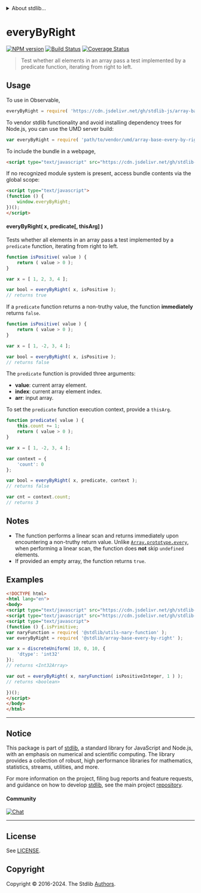 <!--

@license Apache-2.0

Copyright (c) 2024 The Stdlib Authors.

Licensed under the Apache License, Version 2.0 (the "License");
you may not use this file except in compliance with the License.
You may obtain a copy of the License at

   http://www.apache.org/licenses/LICENSE-2.0

Unless required by applicable law or agreed to in writing, software
distributed under the License is distributed on an "AS IS" BASIS,
WITHOUT WARRANTIES OR CONDITIONS OF ANY KIND, either express or implied.
See the License for the specific language governing permissions and
limitations under the License.

-->


<details>
  <summary>
    About stdlib...
  </summary>
  <p>We believe in a future in which the web is a preferred environment for numerical computation. To help realize this future, we've built stdlib. stdlib is a standard library, with an emphasis on numerical and scientific computation, written in JavaScript (and C) for execution in browsers and in Node.js.</p>
  <p>The library is fully decomposable, being architected in such a way that you can swap out and mix and match APIs and functionality to cater to your exact preferences and use cases.</p>
  <p>When you use stdlib, you can be absolutely certain that you are using the most thorough, rigorous, well-written, studied, documented, tested, measured, and high-quality code out there.</p>
  <p>To join us in bringing numerical computing to the web, get started by checking us out on <a href="https://github.com/stdlib-js/stdlib">GitHub</a>, and please consider <a href="https://opencollective.com/stdlib">financially supporting stdlib</a>. We greatly appreciate your continued support!</p>
</details>

# everyByRight

[![NPM version][npm-image]][npm-url] [![Build Status][test-image]][test-url] [![Coverage Status][coverage-image]][coverage-url] <!-- [![dependencies][dependencies-image]][dependencies-url] -->

> Test whether all elements in an array pass a test implemented by a predicate function, iterating from right to left.

<!-- Section to include introductory text. Make sure to keep an empty line after the intro `section` element and another before the `/section` close. -->

<section class="intro">

</section>

<!-- /.intro -->

<!-- Package usage documentation. -->



<section class="usage">

## Usage

To use in Observable,

```javascript
everyByRight = require( 'https://cdn.jsdelivr.net/gh/stdlib-js/array-base-every-by-right@umd/browser.js' )
```

To vendor stdlib functionality and avoid installing dependency trees for Node.js, you can use the UMD server build:

```javascript
var everyByRight = require( 'path/to/vendor/umd/array-base-every-by-right/index.js' )
```

To include the bundle in a webpage,

```html
<script type="text/javascript" src="https://cdn.jsdelivr.net/gh/stdlib-js/array-base-every-by-right@umd/browser.js"></script>
```

If no recognized module system is present, access bundle contents via the global scope:

```html
<script type="text/javascript">
(function () {
    window.everyByRight;
})();
</script>
```

#### everyByRight( x, predicate\[, thisArg] )

Tests whether all elements in an array pass a test implemented by a `predicate` function, iterating from right to left.

```javascript
function isPositive( value ) {
    return ( value > 0 );
}

var x = [ 1, 2, 3, 4 ];

var bool = everyByRight( x, isPositive );
// returns true
```

If a `predicate` function returns a non-truthy value, the function **immediately** returns `false`.

```javascript
function isPositive( value ) {
    return ( value > 0 );
}

var x = [ 1, -2, 3, 4 ];

var bool = everyByRight( x, isPositive );
// returns false
```

The `predicate` function is provided three arguments:

-   **value**: current array element.
-   **index**: current array element index.
-   **arr**: input array.

To set the `predicate` function execution context, provide a `thisArg`.

```javascript
function predicate( value ) {
    this.count += 1;
    return ( value > 0 );
}

var x = [ 1, -2, 3, 4 ];

var context = {
    'count': 0
};

var bool = everyByRight( x, predicate, context );
// returns false

var cnt = context.count;
// returns 3
```

</section>

<!-- /.usage -->

<!-- Package usage notes. Make sure to keep an empty line after the `section` element and another before the `/section` close. -->

<section class="notes">

## Notes

-   The function performs a linear scan and returns immediately upon encountering a non-truthy return value. Unlike [`Array.prototype.every`][mdn-array-every], when performing a linear scan, the function does **not** skip `undefined` elements.
-   If provided an empty array, the function returns `true`.

</section>

<!-- /.notes -->

<!-- Package usage examples. -->

<section class="examples">

## Examples

<!-- eslint no-undef: "error" -->

```html
<!DOCTYPE html>
<html lang="en">
<body>
<script type="text/javascript" src="https://cdn.jsdelivr.net/gh/stdlib-js/random-array-discrete-uniform@umd/browser.js"></script>
<script type="text/javascript" src="https://cdn.jsdelivr.net/gh/stdlib-js/assert-is-positive-integer@umd/browser.js"></script>
<script type="text/javascript">
(function () {.isPrimitive;
var naryFunction = require( '@stdlib/utils-nary-function' );
var everyByRight = require( '@stdlib/array-base-every-by-right' );

var x = discreteUniform( 10, 0, 10, {
    'dtype': 'int32'
});
// returns <Int32Array>

var out = everyByRight( x, naryFunction( isPositiveInteger, 1 ) );
// returns <boolean>

})();
</script>
</body>
</html>
```

</section>

<!-- /.examples -->

<!-- Section to include cited references. If references are included, add a horizontal rule *before* the section. Make sure to keep an empty line after the `section` element and another before the `/section` close. -->

<section class="references">

</section>

<!-- /.references -->

<!-- Section for related `stdlib` packages. Do not manually edit this section, as it is automatically populated. -->

<section class="related">

</section>

<!-- /.related -->

<!-- Section for all links. Make sure to keep an empty line after the `section` element and another before the `/section` close. -->


<section class="main-repo" >

* * *

## Notice

This package is part of [stdlib][stdlib], a standard library for JavaScript and Node.js, with an emphasis on numerical and scientific computing. The library provides a collection of robust, high performance libraries for mathematics, statistics, streams, utilities, and more.

For more information on the project, filing bug reports and feature requests, and guidance on how to develop [stdlib][stdlib], see the main project [repository][stdlib].

#### Community

[![Chat][chat-image]][chat-url]

---

## License

See [LICENSE][stdlib-license].


## Copyright

Copyright &copy; 2016-2024. The Stdlib [Authors][stdlib-authors].

</section>

<!-- /.stdlib -->

<!-- Section for all links. Make sure to keep an empty line after the `section` element and another before the `/section` close. -->

<section class="links">

[npm-image]: http://img.shields.io/npm/v/@stdlib/array-base-every-by-right.svg
[npm-url]: https://npmjs.org/package/@stdlib/array-base-every-by-right

[test-image]: https://github.com/stdlib-js/array-base-every-by-right/actions/workflows/test.yml/badge.svg?branch=v0.2.2
[test-url]: https://github.com/stdlib-js/array-base-every-by-right/actions/workflows/test.yml?query=branch:v0.2.2

[coverage-image]: https://img.shields.io/codecov/c/github/stdlib-js/array-base-every-by-right/main.svg
[coverage-url]: https://codecov.io/github/stdlib-js/array-base-every-by-right?branch=main

<!--

[dependencies-image]: https://img.shields.io/david/stdlib-js/array-base-every-by-right.svg
[dependencies-url]: https://david-dm.org/stdlib-js/array-base-every-by-right/main

-->

[chat-image]: https://img.shields.io/gitter/room/stdlib-js/stdlib.svg
[chat-url]: https://app.gitter.im/#/room/#stdlib-js_stdlib:gitter.im

[stdlib]: https://github.com/stdlib-js/stdlib

[stdlib-authors]: https://github.com/stdlib-js/stdlib/graphs/contributors

[umd]: https://github.com/umdjs/umd
[es-module]: https://developer.mozilla.org/en-US/docs/Web/JavaScript/Guide/Modules

[deno-url]: https://github.com/stdlib-js/array-base-every-by-right/tree/deno
[deno-readme]: https://github.com/stdlib-js/array-base-every-by-right/blob/deno/README.md
[umd-url]: https://github.com/stdlib-js/array-base-every-by-right/tree/umd
[umd-readme]: https://github.com/stdlib-js/array-base-every-by-right/blob/umd/README.md
[esm-url]: https://github.com/stdlib-js/array-base-every-by-right/tree/esm
[esm-readme]: https://github.com/stdlib-js/array-base-every-by-right/blob/esm/README.md
[branches-url]: https://github.com/stdlib-js/array-base-every-by-right/blob/main/branches.md

[stdlib-license]: https://raw.githubusercontent.com/stdlib-js/array-base-every-by-right/main/LICENSE

[mdn-array-every]: https://developer.mozilla.org/en-US/docs/Web/JavaScript/Reference/Global_Objects/Array/every

</section>

<!-- /.links -->

